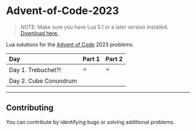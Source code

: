 # Advent-of-Code-2023
> NOTE: Make sure you have Lua 5.1 or a later version installed. [Download here.](https://www.lua.org/download.html)

Lua solutions for the [Advent of Code](https://adventofcode.com) 2023 problems.

| Day | Part 1 | Part 2
|:----|:----|:----
| Day 1. Trebuchet?! | ⭐ | ⭐
| Day 2. Cube Conundrum | |

<hr>

## Contributing

You can contribute by identifying bugs or solving additional problems.
